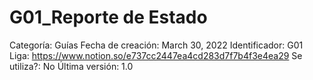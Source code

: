 # G01_Reporte de Estado

Categoría: Guías
Fecha de creación: March 30, 2022
Identificador: G01
Liga: https://www.notion.so/e737cc2447ea4cd283d7f7b4f3e4ea29
Se utiliza?: No
Última versión: 1.0
